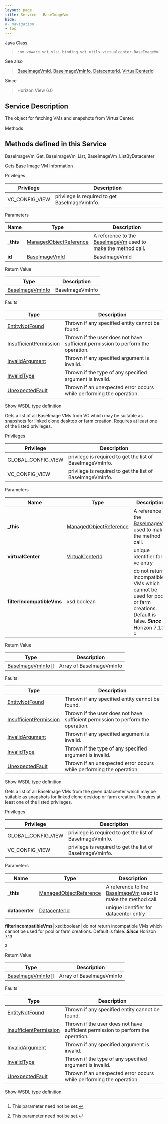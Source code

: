 ```yaml
---
layout: page
title: Service - BaseImageVm
hide:
#- navigation
- toc
---
```








Java Class
> `com.vmware.vdi.vlsi.binding.vdi.utils.virtualcenter.BaseImageVm`

See also
> [BaseImageVmId](vdi.entity.BaseImageVmId.md), [BaseImageVmInfo](vdi.utils.virtualcenter.BaseImageVm.BaseImageVmInfo.md), [DatacenterId](vdi.entity.DatacenterId.md), [VirtualCenterId](vdi.entity.VirtualCenterId.md)

Since
> Horizon View 6.0





## Service Description

The object for fetching VMs and snapshots from VirtualCenter.

Methods

Methods defined in this Service
---
BaseImageVm_Get, BaseImageVm_List, BaseImageVm_ListByDatacenter




Gets Base Image VM Information

Privileges

Privilege |  Description
---|---
VC_CONFIG_VIEW|  privilege is required to get BaseImageVmInfo.



Parameters

Name| Type| Description
---|---|---
**_this**| [ManagedObjectReference](vmodl.ManagedObjectReference.md)|  A reference to the [BaseImageVm](vdi.utils.virtualcenter.BaseImageVm.md) used to make the method call.
**id**| [BaseImageVmId](vdi.entity.BaseImageVmId.md)|  BaseImageVmId




Return Value

Type |  Description
---|---
[BaseImageVmInfo](vdi.utils.virtualcenter.BaseImageVm.BaseImageVmInfo.md)| BaseImageVmInfo



Faults

Type |  Description
---|---
[EntityNotFound](vdi.fault.EntityNotFound.md)| Thrown if any specified entity cannot be found.
[InsufficientPermission](vdi.fault.InsufficientPermission.md)| Thrown if the user does not have sufficient permission to perform the operation.
[InvalidArgument](vdi.fault.InvalidArgument.md)| Thrown if any specified argument is invalid.
[InvalidType](vdi.fault.InvalidType.md)| Thrown if the type of any specified argument is invalid.
[UnexpectedFault](vdi.fault.UnexpectedFault.md)| Thrown if an unexpected error occurs while performing the operation.

Show WSDL type definition







Gets a list of all BaseImage VMs from VC which may be suitable as snapshots for linked clone desktop or farm creation. Requires at least one of the listed privileges.

Privileges

Privilege |  Description
---|---
GLOBAL_CONFIG_VIEW|  privilege is required to get the list of BaseImageVmInfo.
VC_CONFIG_VIEW|  privilege is required to get the list of BaseImageVmInfo.



Parameters

Name| Type| Description
---|---|---
**_this**| [ManagedObjectReference](vmodl.ManagedObjectReference.md)|  A reference to the [BaseImageVm](vdi.utils.virtualcenter.BaseImageVm.md) used to make the method call.
**virtualCenter**| [VirtualCenterId](vdi.entity.VirtualCenterId.md)|  unique identifier for vc entry
**filterIncompatibleVms**|  xsd:boolean|  do not return incompatible VMs which cannot be used for pool or farm creations. Default is false.  **_Since_** Horizon 7.13 <br>[^135]





Return Value

Type |  Description
---|---
[BaseImageVmInfo[]](vdi.utils.virtualcenter.BaseImageVm.BaseImageVmInfo.md)| Array of BaseImageVmInfo



Faults

Type |  Description
---|---
[EntityNotFound](vdi.fault.EntityNotFound.md)| Thrown if any specified entity cannot be found.
[InsufficientPermission](vdi.fault.InsufficientPermission.md)| Thrown if the user does not have sufficient permission to perform the operation.
[InvalidArgument](vdi.fault.InvalidArgument.md)| Thrown if any specified argument is invalid.
[InvalidType](vdi.fault.InvalidType.md)| Thrown if the type of any specified argument is invalid.
[UnexpectedFault](vdi.fault.UnexpectedFault.md)| Thrown if an unexpected error occurs while performing the operation.

Show WSDL type definition







Gets a list of all BaseImage VMs from the given datacenter which may be suitable as snapshots for linked clone desktop or farm creation. Requires at least one of the listed privileges.

Privileges

Privilege |  Description
---|---
GLOBAL_CONFIG_VIEW|  privilege is required to get the list of BaseImageVmInfo.
VC_CONFIG_VIEW|  privilege is required to get the list of BaseImageVmInfo.



Parameters

Name| Type| Description
---|---|---
**_this**| [ManagedObjectReference](vmodl.ManagedObjectReference.md)|  A reference to the [BaseImageVm](vdi.utils.virtualcenter.BaseImageVm.md) used to make the method call.
**datacenter**| [DatacenterId](vdi.entity.DatacenterId.md)|  unique identifier for datacenter entry

**filterIncompatibleVms**|  xsd:boolean|  do not return incompatible VMs which cannot be used for pool or farm creations. Default is false.  **_Since_** Horizon 7.13

 [^135]





Return Value

Type |  Description
---|---
[BaseImageVmInfo[]](vdi.utils.virtualcenter.BaseImageVm.BaseImageVmInfo.md)| Array of BaseImageVmInfo



Faults

Type |  Description
---|---
[EntityNotFound](vdi.fault.EntityNotFound.md)| Thrown if any specified entity cannot be found.
[InsufficientPermission](vdi.fault.InsufficientPermission.md)| Thrown if the user does not have sufficient permission to perform the operation.
[InvalidArgument](vdi.fault.InvalidArgument.md)| Thrown if any specified argument is invalid.
[InvalidType](vdi.fault.InvalidType.md)| Thrown if the type of any specified argument is invalid.
[UnexpectedFault](vdi.fault.UnexpectedFault.md)| Thrown if an unexpected error occurs while performing the operation.

Show WSDL type definition












 


[^135]: This parameter need not be set.